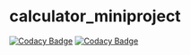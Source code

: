 # calculator_miniproject

[![Codacy Badge](https://api.codacy.com/project/badge/Grade/b8fe2a05d5cf4951afb493c2d902fb77)](https://app.codacy.com/gh/99003151/calculator_miniproject?utm_source=github.com&utm_medium=referral&utm_content=99003151/calculator_miniproject&utm_campaign=Badge_Grade)
[![Codacy Badge](https://api.codacy.com/project/badge/Grade/b8fe2a05d5cf4951afb493c2d902fb77)](https://app.codacy.com/gh/99003151/calculator_miniproject?utm_source=github.com&utm_medium=referral&utm_content=99003151/calculator_miniproject&utm_campaign=Badge_Grade)